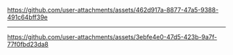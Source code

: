 https://github.com/user-attachments/assets/462d917a-8877-47a5-9388-491c64bff39e

------------------------

https://github.com/user-attachments/assets/3ebfe4e0-47d5-423b-9a7f-77f0fbd23da8


